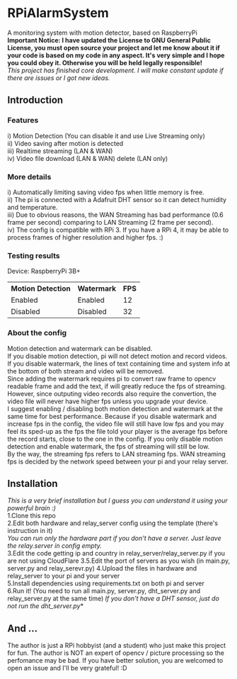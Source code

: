 # RPiAlarmSystem
A monitoring system with motion detector, based on RaspberryPi  
**Important Notice: I have updated the License to GNU General Public License, you must open source your project and let me know about it if your code is based on my code in any aspect. It's very simple and I hope you could obey it. Otherwise you will be held legally responsible!**  
*This project has finished core development. I will make constant update if there are issues or I got new ideas.*

## Introduction

### Features
i) Motion Detection (You can disable it and use Live Streaming only)  
ii) Video saving after motion is detected  
iii) Realtime streaming (LAN & WAN)  
iv) Video file download (LAN & WAN) delete (LAN only)

### More details
i) Automatically limiting saving video fps when little memory is free.  
ii) The pi is connected with a Adafruit DHT sensor so it can detect humidity and temperature.  
iii) Due to obvious reasons, the WAN Streaming has bad performance (0.6 frame per second) comparing to LAN Streaming (2 frame per second).  
iv) The config is compatible with RPi 3. If you have a RPi 4, it may be able to process frames of higher resolution and higher fps. :)  

### Testing results

Device: RaspberryPi 3B+  
<table>
    <tr><th>Motion Detection</th><th>Watermark</th><th>FPS</th></tr>
    <tr><td>Enabled</td><td>Enabled</td><td>12</td></tr>
    <tr><td>Disabled</td><td>Disabled</td><td>32</td></tr>
</table>

### About the config
Motion detection and watermark can be disabled.  
If you disable motion detection, pi will not detect motion and record videos.  
If you disable watermark, the lines of text containing time and system info at the bottom of both stream and video will be removed.  
Since adding the watermark requires pi to convert raw frame to opencv readable frame and add the text, if will greatly reduce the fps of streaming. However, since outputing video records also require the convertion, the video file will never have higher fps unless you upgrade your device.  
I suggest enabling / disabling both motion detection and watermark at the same time for best performance. Because if you disable watermark and increase fps in the config, the video file will still have low fps and you may feel its sped-up as the fps the file told your player is the average fps before the record starts, close to the one in the config. If you only disable motion detection and enable watermark, the fps of streaming will still be low.  
By the way, the streaming fps refers to LAN streaming fps. WAN streaming fps is decided by the network speed between your pi and your relay server.

## Installation

*This is a very brief installation but I guess you can understand it using your powerful brain :)*  
1.Clone this repo  
2.Edit both hardware and relay_server config using the template (there's instruction in it)  
*You can run only the hardware part if you don't have a server. Just leave the relay.server in config empty.*  
3.Edit the code getting ip and country in relay_server/relay_server.py if you are not using CloudFlare
3.5.Edit the port of servers as you wish (in main.py, server.py and relay_serevr.py)
4.Upload the files in hardware and relay_server to your pi and your server  
5.Install dependencies using requirements.txt on both pi and server  
6.Run it! (You need to run all main.py, server.py, dht_server.py and relay_server.py at the same time)
*If you don't have a DHT sensor, just do not run the dht_server.py**

## And ...
The author is just a RPi hobbyist (and a student) who just make this project for fun. The author is NOT an expert of opencv / picture processing so the perfomance may be bad. If you have better solution, you are welcomed to open an issue and I'll be very grateful! :D  
